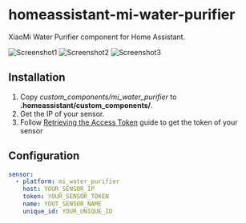# homeassistant-mi-water-purifier
XiaoMi Water Purifier component for Home Assistant.

![Screenshot1](https://raw.githubusercontent.com/bit3725/homeassistant-mi-water-purifier/master/images/screenshot1.png)
![Screenshot2](https://raw.githubusercontent.com/bit3725/homeassistant-mi-water-purifier/master/images/screenshot2.png)
![Screenshot3](https://raw.githubusercontent.com/bit3725/homeassistant-mi-water-purifier/master/images/screenshot3.png)

## Installation
1. Copy *custom_components/mi_water_purifier* to **.homeassistant/custom_components/**.
2. Get the IP of your sensor.
3. Follow [Retrieving the Access Token](https://home-assistant.io/components/vacuum.xiaomi_miio/#retrieving-the-access-token) guide to get the token of your sensor

## Configuration
```yaml
sensor:
  - platform: mi_water_purifier
    host: YOUR_SENSOR_IP
    token: YOUR_SENSOR_TOKEN
    name: YOUT_SENSOR_NAME
    unique_id: YOUR_UNIQUE_ID
```
